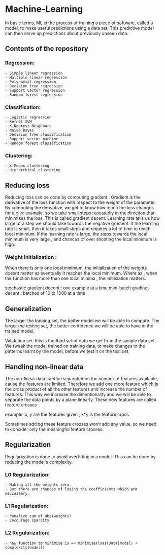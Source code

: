 # Machine-Learning

In basic terms, ML is the process of training a piece of software, called a model, to make useful predictions using a data set. 
This predictive model can then serve up predictions about previously unseen data.

## Contents of the repository

### Regression:
    - Simple linear regression
    - Multiple linear regression
    - Polynomial regression
    - Decision tree regression
    - Support vector regression
    - Random forest regression
    
### Classification:
    - Logistic regression
    - Kernel SVM
    - K-Nearest Neighbors
    - Naive Bayes
    - Decision tree classification
    - Support vector machine
    - Random forest classification
    
### Clustering:
    - K-Means clustering
    - Hierarchical clustering

## Reducing loss

Reducing loss can be done by computing gradient . Gradient is the derivative of the loss function
with respect to the weight of the parameter. 
By computing the derivative, we get to know how much the loss changes for a give example, so we take small steps repeatedly in the direction that minimizes the loss. This is called gradient decent.
Learning rate tells us how large of a step we should take towards the negative gradient. 
If the learning rate is small, then it takes small steps and requires a lot of time to reach local minimum.
If the learning rate is large, the steps towards the local minimum is very large , and chances of over shooting the local minimum is high.

### Weight initialization :

When there is only one local minimum, the initialization of the weights doesnt matter as eventually it
reaches the local minimum.
Where as , when the function has more than one local minima , the initilization matters.

stochastic gradient decent : one example at a time
mini-batch gradinet decent : batches of 10 to 1000 at a time

## Generalization

The larger the training set, the better model we will be able to compute.
The larger the testing set, the better confidence we will be able to have in the trained model.

Validation set: this is the third set of data we get from the sample data set.
We tweak the model trained on training data, to make changes to the patterns learnt by the model, before we test it on the test set.

## Handling non-linear data

The non-linear data cant be separated on the number of features available, cause the features are limited.
Therefore we add one more feature which is the cross product of all the other features and increase the number of features. This way we increase the dimentionality and we will be able to separate the data points by a plane linearly.
These new features are called feature crosses

example: x, y are the features given ; x*y is the feature cross

Sometimes adding these feature crosses won't add any value, so we need to consider only the meaningful feature crosses.

## Regularization 

Regularization is done to avoid overfitting in a model.
This can be done by reducing the model's complexity.

### L0 Regularization:
    - Making all the weights zero.
    - But there are chances of losing the coefficients which are neccessary.
    
### L1 Regularization:
    - Penalize sum of abs(weights)
    - Encourage sparsity

### L2 Regularization:
    - new function to minimize is => minimize(loss(Data|model) + complexity(model))

